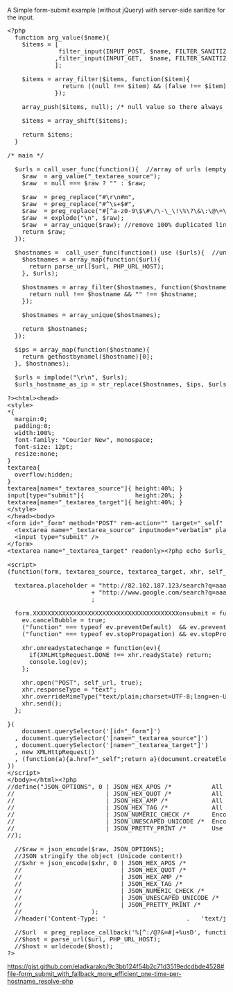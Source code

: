 A Simple form-submit example (without jQuery) with server-side sanitize for the input.

<pre>
&lt;?php
  function arg_value($name){
    $items = [
              filter_input(INPUT_POST, $name, FILTER_SANITIZE_STRING, FILTER_FLAG_STRIP_HIGH | FILTER_FLAG_STRIP_BACKTICK)
             ,filter_input(INPUT_GET,  $name, FILTER_SANITIZE_STRING, FILTER_FLAG_STRIP_HIGH | FILTER_FLAG_STRIP_BACKTICK)
             ];

    $items = array_filter($items, function($item){
               return ((null !== $item) && (false !== $item));
             });

    array_push($items, null); /* null value so there always be something to return, even if the array was empty.. */

    $items = array_shift($items);

    return $items;
  }

/* main */

  $urls = call_user_func(function(){  //array of urls (empty lines preserved, order important).
    $raw  = arg_value("_textarea_source");
    $raw  = null === $raw ? "" : $raw;

    $raw  = preg_replace("#\r\n#m",                                   "\n", $raw);  //normalize windows|linux EOL, for breaking into lines, utorrent-client actually needs-the-`\r\n`-EOL, otherwise it will all be in one line...
    $raw  = preg_replace("#^\s+$#",                                   "",   $raw);  //remove whitespace-lines.
    $raw  = preg_replace("#[^a-z0-9\$\#\/\-\_\!\%\?\&\:\@\=\.\n]#im", "",   $raw);  //similar to "URL SANITIZE FILTER".
    $raw  = explode("\n", $raw);
    $raw  = array_unique($raw); //remove 100% duplicated lines (leave only first one)
    return $raw;
  });

  $hostnames =  call_user_func(function() use ($urls){  //unique list of just the hostnames
    $hostnames = array_map(function($url){
      return parse_url($url, PHP_URL_HOST);
    }, $urls);
    
    $hostnames = array_filter($hostnames, function($hostname){
      return null !== $hostname && "" !== $hostname;
    });

    $hostnames = array_unique($hostnames);
    
    return $hostnames;
  });
  
  $ips = array_map(function($hostname){
    return gethostbynamel($hostname)[0];
  }, $hostnames);
  
  $urls = implode("\r\n", $urls);
  $urls_hostname_as_ip = str_replace($hostnames, $ips, $urls);

?&gt;&lt;html&gt;&lt;head&gt;
&lt;style&gt;
*{
  margin:0;
  padding:0;
  width:100%;
  font-family: "Courier New", monospace;
  font-size: 12pt;
  resize:none;
}
textarea{
  overflow:hidden;
}
textarea[name="_textarea_source"]{ height:40%; }
input[type="submit"]{              height:20%; }
textarea[name="_textarea_target"]{ height:40%; }
&lt;/style&gt;
&lt;/head&gt;&lt;body&gt;
&lt;form id="_form" method="POST" rem-action="" target="_self" accept-charset="UTF-8" autocapitalize="none" autocomplete="off" autofocus="true" spellcheck="false" autocorrect="false" enctype="application/x-www-form-urlencoded;charset=UTF-8" rem-enctype="multipart/form-data"&gt;
  &lt;textarea name="_textarea_source" inputmode="verbatim" placeholder="http://82.102.187.123/search?q=aaa"&gt;&lt;?php echo $urls; ?&gt;&lt;/textarea&gt;
  &lt;input type="submit" /&gt;
&lt;/form&gt;
&lt;textarea name="_textarea_target" readonly&gt;&lt;?php echo $urls_hostname_as_ip; ?&gt;&lt;/textarea&gt;

&lt;script&gt;
(function(form, textarea_source, textarea_target, xhr, self_url){ "use strict";
  
  textarea.placeholder = "http://82.102.187.123/search?q=aaa" + "\r\n"
                       + "http://www.google.com/search?q=aaa" + "\r\n"
                       ;

  form.XXXXXXXXXXXXXXXXXXXXXXXXXXXXXXXXXXXXXXXXonsubmit = function(ev){
    ev.cancelBubble = true;
    ("function" === typeof ev.preventDefault)  && ev.preventDefault();
    ("function" === typeof ev.stopPropagation) && ev.stopPropagation();
    
    xhr.onreadystatechange = function(ev){
      if(XMLHttpRequest.DONE !== xhr.readyState) return;
      console.log(ev);
    };
    
    xhr.open("POST", self_url, true);
    xhr.responseType = "text";
    xhr.overrideMimeType("text/plain;charset=UTF-8;lang=en-US;language=English");
    xhr.send();
  };

}(
    document.querySelector('[id="_form"]')
  , document.querySelector('[name="_textarea_source"]')
  , document.querySelector('[name="_textarea_target"]')
  , new XMLHttpRequest()
  , (function(a){a.href="_self";return a}(document.createElement("a"))).href /* fully qualified URL (trick) */
))
&lt;/script&gt;
&lt;/body&gt;&lt;/html&gt;&lt;?php
//define("JSON_OPTIONS", 0 | JSON_HEX_APOS /*           All ' are converted to \u0027.                                                  (Available since PHP 5.3.0). */
//                         | JSON_HEX_QUOT /*           All " are converted to \u0022.                                                  (Available since PHP 5.3.0)*/
//                         | JSON_HEX_AMP /*            All &#38;#38;s are converted to \u0026.                                         (Available since PHP 5.3.0). */
//                         | JSON_HEX_TAG /*            All &lt; and &gt; are converted to \u003C and \u003E.                           (Available since PHP 5.3.0). */
//                         | JSON_NUMERIC_CHECK /*      Encodes numeric strings as numbers.                                             (Available since PHP 5.3.3). */
//                         | JSON_UNESCAPED_UNICODE /*  Encode multibyte Unicode characters literally (default is to escape as \uXXXX)  (Available since PHP 5.4.0). */
//                         | JSON_PRETTY_PRINT /*       Use whitespace in returned data to format it                                    (Available since PHP 5.4.0). */
//);

  //$raw = json_encode($raw, JSON_OPTIONS);
  //JSON stringify the object (Unicode content!)
  //$xhr = json_encode($xhr, 0 | JSON_HEX_APOS /*           All ' are converted to \u0027.                                                  (Available since PHP 5.3.0). */
  //                           | JSON_HEX_QUOT /*           All " are converted to \u0022.                                                  (Available since PHP 5.3.0)*/
  //                           | JSON_HEX_AMP /*            All &#38;#38;s are converted to \u0026.                                         (Available since PHP 5.3.0). */
  //                           | JSON_HEX_TAG /*            All &lt; and &gt; are converted to \u003C and \u003E.                           (Available since PHP 5.3.0). */
  //                           | JSON_NUMERIC_CHECK /*      Encodes numeric strings as numbers.                                             (Available since PHP 5.3.3). */
  //                           | JSON_UNESCAPED_UNICODE /*  Encode multibyte Unicode characters literally (default is to escape as \uXXXX)  (Available since PHP 5.4.0). */
  //                           | JSON_PRETTY_PRINT /*       Use whitespace in returned data to format it                                    (Available since PHP 5.4.0). */
  //                   );
  //header('Content-Type: '                      .   'text/json;charset=UTF-8');

  //$url  = preg_replace_callback('%[^:/@?&=#]+%usD', function($matches){ return urlencode($matches[0]); }, $url); /*to safe US-ASCII*/
  //$host = parse_url($url, PHP_URL_HOST);
  //$host = urldecode($host); 
?&gt;
</pre>

<a href="https://gist.github.com/eladkarako/9c3bb124f54b2c71d3519edcdbde4528#file-form_submit_with_fallback_more_efficient_one-time-per-hostname_resolve-php">https://gist.github.com/eladkarako/9c3bb124f54b2c71d3519edcdbde4528#file-form_submit_with_fallback_more_efficient_one-time-per-hostname_resolve-php</a>
